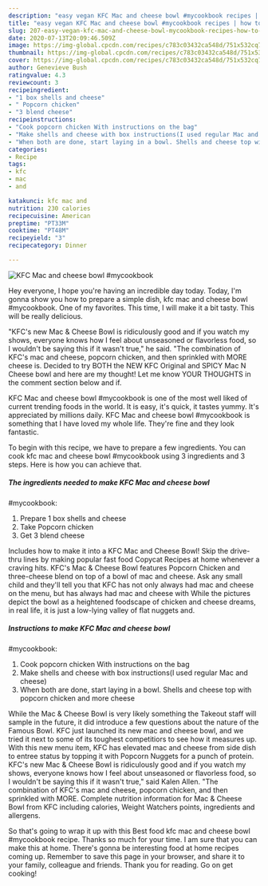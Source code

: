 ```yaml
---
description: "easy vegan KFC Mac and cheese bowl #mycookbook recipes | how to make good KFC Mac and cheese bowl #mycookbook"
title: "easy vegan KFC Mac and cheese bowl #mycookbook recipes | how to make good KFC Mac and cheese bowl #mycookbook"
slug: 207-easy-vegan-kfc-mac-and-cheese-bowl-mycookbook-recipes-how-to-make-good-kfc-mac-and-cheese-bowl-mycookbook
date: 2020-07-13T20:09:46.509Z
image: https://img-global.cpcdn.com/recipes/c783c03432ca548d/751x532cq70/kfc-mac-and-cheese-bowl-mycookbook-recipe-main-photo.jpg
thumbnail: https://img-global.cpcdn.com/recipes/c783c03432ca548d/751x532cq70/kfc-mac-and-cheese-bowl-mycookbook-recipe-main-photo.jpg
cover: https://img-global.cpcdn.com/recipes/c783c03432ca548d/751x532cq70/kfc-mac-and-cheese-bowl-mycookbook-recipe-main-photo.jpg
author: Genevieve Bush
ratingvalue: 4.3
reviewcount: 3
recipeingredient:
- "1 box shells and cheese"
- " Popcorn chicken"
- "3 blend cheese"
recipeinstructions:
- "Cook popcorn chicken With instructions on the bag"
- "Make shells and cheese with box instructions(I used regular Mac and cheese)"
- "When both are done, start laying in a bowl. Shells and cheese top with popcorn chicken and more cheese"
categories:
- Recipe
tags:
- kfc
- mac
- and

katakunci: kfc mac and 
nutrition: 230 calories
recipecuisine: American
preptime: "PT33M"
cooktime: "PT48M"
recipeyield: "3"
recipecategory: Dinner

---
```



![KFC Mac and cheese bowl
#mycookbook](https://img-global.cpcdn.com/recipes/c783c03432ca548d/751x532cq70/kfc-mac-and-cheese-bowl-mycookbook-recipe-main-photo.jpg)

Hey everyone, I hope you're having an incredible day today. Today, I'm gonna show you how to prepare a simple dish, kfc mac and cheese bowl
#mycookbook. One of my favorites. This time, I will make it a bit tasty. This will be really delicious.

&#34;KFC&#39;s new Mac &amp; Cheese Bowl is ridiculously good and if you watch my shows, everyone knows how I feel about unseasoned or flavorless food, so I wouldn&#39;t be saying this if it wasn&#39;t true,&#34; he said. &#34;The combination of KFC&#39;s mac and cheese, popcorn chicken, and then sprinkled with MORE cheese is. Decided to try BOTH the NEW KFC Original and SPICY Mac N Cheese bowl and here are my thought! Let me know YOUR THOUGHTS in the comment section below and if.

KFC Mac and cheese bowl
#mycookbook is one of the most well liked of current trending foods in the world. It is easy, it's quick, it tastes yummy. It's appreciated by millions daily. KFC Mac and cheese bowl
#mycookbook is something that I have loved my whole life. They're fine and they look fantastic.


To begin with this recipe, we have to prepare a few ingredients. You can cook kfc mac and cheese bowl
#mycookbook using 3 ingredients and 3 steps. Here is how you can achieve that.

<!--inarticleads1-->

##### The ingredients needed to make KFC Mac and cheese bowl
#mycookbook:

1. Prepare 1 box shells and cheese
1. Take  Popcorn chicken
1. Get 3 blend cheese


Includes how to make it into a KFC Mac and Cheese Bowl! Skip the drive-thru lines by making popular fast food Copycat Recipes at home whenever a craving hits. KFC&#39;s Mac &amp; Cheese Bowl features Popcorn Chicken and three-cheese blend on top of a bowl of mac and cheese. Ask any small child and they&#39;ll tell you that KFC has not only always had mac and cheese on the menu, but has always had mac and cheese with While the pictures depict the bowl as a heightened foodscape of chicken and cheese dreams, in real life, it is just a low-lying valley of flat nuggets and. 

<!--inarticleads2-->

##### Instructions to make KFC Mac and cheese bowl
#mycookbook:

1. Cook popcorn chicken With instructions on the bag
1. Make shells and cheese with box instructions(I used regular Mac and cheese)
1. When both are done, start laying in a bowl. Shells and cheese top with popcorn chicken and more cheese


While the Mac &amp; Cheese Bowl is very likely something the Takeout staff will sample in the future, it did introduce a few questions about the nature of the Famous Bowl. KFC just launched its new mac and cheese bowl, and we tried it next to some of its toughest competitiors to see how it measures up. With this new menu item, KFC has elevated mac and cheese from side dish to entree status by topping it with Popcorn Nuggets for a punch of protein. KFC&#39;s new Mac &amp; Cheese Bowl is ridiculously good and if you watch my shows, everyone knows how I feel about unseasoned or flavorless food, so I wouldn&#39;t be saying this if it wasn&#39;t true,&#34; said Kalen Allen. &#34;The combination of KFC&#39;s mac and cheese, popcorn chicken, and then sprinkled with MORE. Complete nutrition information for Mac &amp; Cheese Bowl from KFC including calories, Weight Watchers points, ingredients and allergens. 

So that's going to wrap it up with this Best food kfc mac and cheese bowl
#mycookbook recipe. Thanks so much for your time. I am sure that you can make this at home. There's gonna be interesting food at home recipes coming up. Remember to save this page in your browser, and share it to your family, colleague and friends. Thank you for reading. Go on get cooking!
